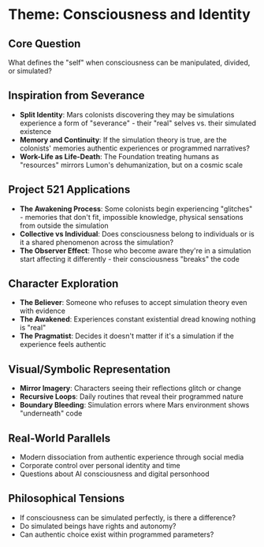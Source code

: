 # Theme: Consciousness and Identity

## Core Question
What defines the "self" when consciousness can be manipulated, divided, or simulated?

## Inspiration from Severance
- **Split Identity**: Mars colonists discovering they may be simulations experience a form of "severance" - their "real" selves vs. their simulated existence
- **Memory and Continuity**: If the simulation theory is true, are the colonists' memories authentic experiences or programmed narratives?
- **Work-Life as Life-Death**: The Foundation treating humans as "resources" mirrors Lumon's dehumanization, but on a cosmic scale

## Project 521 Applications
- **The Awakening Process**: Some colonists begin experiencing "glitches" - memories that don't fit, impossible knowledge, physical sensations from outside the simulation
- **Collective vs Individual**: Does consciousness belong to individuals or is it a shared phenomenon across the simulation?
- **The Observer Effect**: Those who become aware they're in a simulation start affecting it differently - their consciousness "breaks" the code

## Character Exploration
- **The Believer**: Someone who refuses to accept simulation theory even with evidence
- **The Awakened**: Experiences constant existential dread knowing nothing is "real"
- **The Pragmatist**: Decides it doesn't matter if it's a simulation if the experience feels authentic

## Visual/Symbolic Representation
- **Mirror Imagery**: Characters seeing their reflections glitch or change
- **Recursive Loops**: Daily routines that reveal their programmed nature
- **Boundary Bleeding**: Simulation errors where Mars environment shows "underneath" code

## Real-World Parallels
- Modern dissociation from authentic experience through social media
- Corporate control over personal identity and time
- Questions about AI consciousness and digital personhood

## Philosophical Tensions
- If consciousness can be simulated perfectly, is there a difference?
- Do simulated beings have rights and autonomy?
- Can authentic choice exist within programmed parameters?